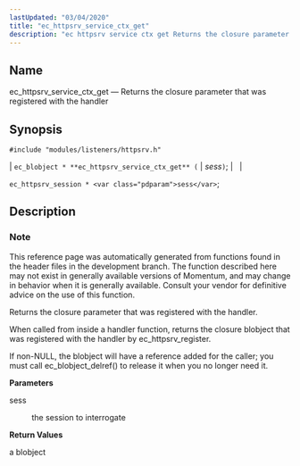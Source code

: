 ```yaml
---
lastUpdated: "03/04/2020"
title: "ec_httpsrv_service_ctx_get"
description: "ec httpsrv service ctx get Returns the closure parameter that was registered with the handler ec blobject ec httpsrv service ctx get sess ec httpsrv session sess This reference page was automatically generated from functions found in the header files in the development branch The function described here may not..."
---
```


<a name="apis.ec_httpsrv_service_ctx_get"></a> 
## Name

ec_httpsrv_service_ctx_get — Returns the closure parameter that was registered with the handler

## Synopsis

`#include "modules/listeners/httpsrv.h"`

| `ec_blobject * **ec_httpsrv_service_ctx_get** (` | <var class="pdparam">sess</var>`)`; |   |

`ec_httpsrv_session * <var class="pdparam">sess</var>`;<a name="idp53259824"></a> 
## Description

### Note

This reference page was automatically generated from functions found in the header files in the development branch. The function described here may not exist in generally available versions of Momentum, and may change in behavior when it is generally available. Consult your vendor for definitive advice on the use of this function.

Returns the closure parameter that was registered with the handler.

When called from inside a handler function, returns the closure blobject that was registered with the handler by ec_httpsrv_register.

If non-NULL, the blobject will have a reference added for the caller; you must call ec_blobject_delref() to release it when you no longer need it.

**<a name="idp53263920"></a> Parameters**

<dl class="variablelist">

<dt>sess</dt>

<dd>

the session to interrogate

</dd>

</dl>

**<a name="idp53266656"></a> Return Values**

a blobject